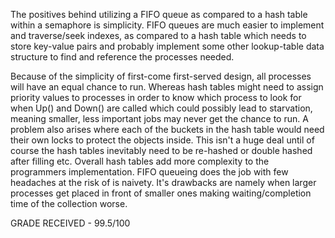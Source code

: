 

The positives behind utilizing a FIFO queue as compared to a hash table within a semaphore is simplicity. FIFO queues are much easier to implement and traverse/seek indexes, as compared to a hash table which needs to store key-value pairs and probably implement some other lookup-table data structure to find and reference the processes needed. 

Because of the simplicity of first-come first-served design, all processes will have an equal chance to run. Whereas hash tables might need to assign priority values to processes in order to know which process to look for when Up() and Down() are called which could possibly lead to starvation, meaning smaller, less important jobs may never get the chance to run. A problem also arises where each of the buckets in the hash table would need their own locks to protect the objects inside. This isn't a huge deal until of course the hash tables inevitably need to be re-hashed or double hashed after filling etc. Overall hash tables add more complexity to the programmers implementation. FIFO queueing does the job with few headaches at the risk of is naivety. It's drawbacks are namely when larger processes get placed in front of smaller ones making waiting/completion time of the collection worse.


GRADE RECEIVED - 99.5/100
